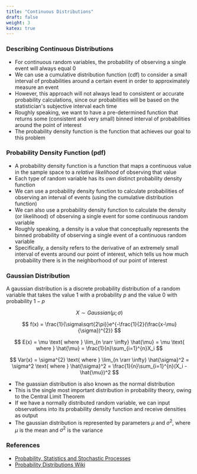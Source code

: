 ```yaml
---
title: "Continuous Distributions"
draft: false
weight: 3
katex: true
---
```


### Describing Continuous Distributions
- For continuous random variables, the probability of observing a single event will always equal 0
- We can use a cumulative distribution function (cdf) to consider a small interval of probabilities around a certain event in order to approximately measure an event
- However, this approach will not always lead to consistent or accurate probability calculations, since our probabilities will be based on the statistician's subjective interval each time
- Roughly speaking, we want to have a pre-determined function that returns some (consistent and very small) binned interval of probabilities around the point of interest
- The probability density function is the function that achieves our goal to this problem

### Probability Density Function (pdf)
- A probability density function is a function that maps a continuous value in the sample space to a *relative likelihood* of observing that value
- Each type of random variable has its own distinct probability density function
- We can use a probability density function to calculate probabilities of observing an interval of events (using the cumulative distribution function)
- We can also use a probability density function to calculate the density (or likelihood) of observing a single event for some continuous random variable
- Roughly speaking, a density is a value that conceptually represents the binned probability of observing a single event of a continuous random variable
- Specifically, a density refers to the derivative of an extremely small interval of events around our point of interest, which tells us how much probability there is in the neighborhood of our point of interest

### Gaussian Distribution
A gaussian distribution is a discrete probability distribution of a random variable that takes the value 1 with a probability $p$ and the value 0 with probability $1-p$

$$ X \sim Gaussian(\mu;\sigma) $$

$$ f(x) = \frac{1}{\sigma\sqrt{2\pi}}e^{-\frac{1}{2}(\frac{x-\mu}{\sigma})^{2}} $$

$$ E(x) = \mu \text{ where } \lim_{n \rarr \infty} \hat{\mu} = \mu \text{ where } \hat{\mu} = \frac{1}{n}\sum_{i=1}^{n}X_i $$

$$ Var(x) = \sigma^{2} \text{ where } \lim_{n \rarr \infty} \hat{\sigma}^2 = \sigma^2 \text{ where } \hat{\sigma}^2 = \frac{1}{n}\sum_{i=1}^{n}(X_i - \hat{\mu})^2 $$

- The guassian distribution is also known as the normal distribution
- This is the single most important distribution in probability theory, owing to the Central Limit Theorem
- If we have a normally distributed random variable, we can input observations into its probability density function and receive densities as output
- The gaussian distribution is represented by parameters $\mu$ and $\sigma^2$, where $\mu$ is the mean and $\sigma^2$ is the variance

### References
- [Probability, Statistics and Stochastic Processes](http://bactra.org/prob-notes/srl.pdf)
- [Probability Distributions Wiki](https://en.wikipedia.org/wiki/Probability_distribution)
